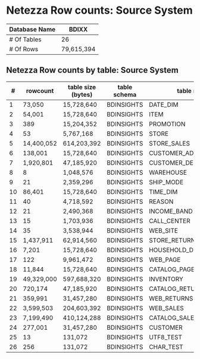 # Netezza Row counts: Source System

|  Database Name | BDIXX  |
|---|---|
|  # Of Tables   | 26  |
|  # Of Rows     | 79,615,394  |

## Netezza Row counts by table: Source System
|    # |           rowcount   |     table size (bytes)  |  table schema  |table name  |  
|---|---|---|----|---|
|     1|              73,050  |              15,728,640 |  BDINSIGHTS  |  DATE_DIM  |  
|     2|              54,001  |              15,728,640 |  BDINSIGHTS  |  ITEM  |  
|     3|                 389  |              15,204,352 |  BDINSIGHTS  |  PROMOTION  |  
|     4|                  53  |               5,767,168 |  BDINSIGHTS  |  STORE  |  
|     5|          14,400,052  |             614,203,392 |  BDINSIGHTS  |  STORE_SALES  |  
|     6|             138,001  |              15,728,640 |  BDINSIGHTS  |  CUSTOMER_ADDRESS  |  
|     7|           1,920,801  |              47,185,920 |  BDINSIGHTS  |  CUSTOMER_DEMOGRAPHICS  |  
|     8|                   8  |               1,048,576 |  BDINSIGHTS  |  WAREHOUSE  |  
|     9|                  21  |               2,359,296 |  BDINSIGHTS  |  SHIP_MODE  |  
|    10|              86,401  |              15,728,640 |  BDINSIGHTS  |  TIME_DIM  |  
|    11|                  40  |               4,718,592 |  BDINSIGHTS  |  REASON  |  
|    12|                  21  |               2,490,368 |  BDINSIGHTS  |  INCOME_BAND  |  
|    13|                  15  |               1,703,936 |  BDINSIGHTS  |  CALL_CENTER  |  
|    14|                  35  |               3,538,944 |  BDINSIGHTS  |  WEB_SITE  |  
|    15|           1,437,911  |              62,914,560 |  BDINSIGHTS  |  STORE_RETURNS  |  
|    16|               7,201  |              15,728,640 |  BDINSIGHTS  |  HOUSEHOLD_DEMOGRAPHICS  |  
|    17|                 122  |               9,961,472 |  BDINSIGHTS  |  WEB_PAGE  |  
|    18|              11,844  |              15,728,640 |  BDINSIGHTS  |  CATALOG_PAGE  |  
|    19|          49,329,000  |             597,688,320 |  BDINSIGHTS  |  INVENTORY  |  
|    20|             720,174  |              47,185,920 |  BDINSIGHTS  |  CATALOG_RETURNS  |  
|    21|             359,991  |              31,457,280 |  BDINSIGHTS  |  WEB_RETURNS  |  
|    22|           3,599,503  |             204,603,392 |  BDINSIGHTS  |  WEB_SALES  |  
|    23|           7,199,490  |             410,124,288 |  BDINSIGHTS  |  CATALOG_SALES  |  
|    24|             277,001  |              31,457,280 |  BDINSIGHTS  |  CUSTOMER  |  
|    25|                  13  |                 131,072 |  BDINSIGHTS  |  UTF8_TEST  |  
|    26|                 256  |                 131,072 |  BDINSIGHTS  |  CHAR_TEST  |   
